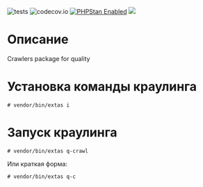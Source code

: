 ![tests](https://github.com/jeyroik/extas-q-crawlers/workflows/PHP%20Composer/badge.svg?branch=master&event=push)
![codecov.io](https://codecov.io/gh/jeyroik/extas-q-crawlers/coverage.svg?branch=master)
<a href="https://github.com/phpstan/phpstan"><img src="https://img.shields.io/badge/PHPStan-enabled-brightgreen.svg?style=flat" alt="PHPStan Enabled"></a>
<a href="https://codeclimate.com/github/jeyroik/extas-q-crawlers/maintainability"><img src="https://api.codeclimate.com/v1/badges/87f37c6598d11710df0e/maintainability" /></a>

# Описание

Crawlers package for quality

# Установка команды краулинга

`# vendor/bin/extas i`

# Запуск краулинга

`# vendor/bin/extas q-crawl`

Или краткая форма:

`# vendor/bin/extas q-c`